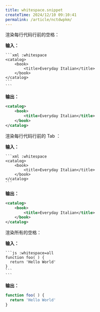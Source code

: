 ```yaml
---
title: whitespace.snippet
createTime: 2024/12/10 09:10:41
permalink: /article/nctdwpkm/
---
```

渲染每行代码行前的空格：

**输入：**

````
```xml :whitespace
<catalog>
    <book>
        <title>Everyday Italian</title>
    </book>
</catalog>
```
```
````

**输出：**

```xml :whitespace :no-line-numbers
<catalog>
    <book>
        <title>Everyday Italian</title>
    </book>
</catalog>
```

渲染每行代码行前的 Tab ：

**输入：**

````
```xml :whitespace
<catalog>
	<book>
		<title>Everyday Italian</title>
	</book>
</catalog>
```
````

**输出：**

```xml :whitespace :no-line-numbers
<catalog>
	<book>
		<title>Everyday Italian</title>
	</book>
</catalog>
```

渲染所有的空格：

**输入：**

````
```js :whitespace=all
function foo( ) {
  return 'Hello World'  
}
```
```
````

**输出：**

```js :whitespace=all :no-line-numbers
function foo( ) {
  return 'Hello World'  
}
```
